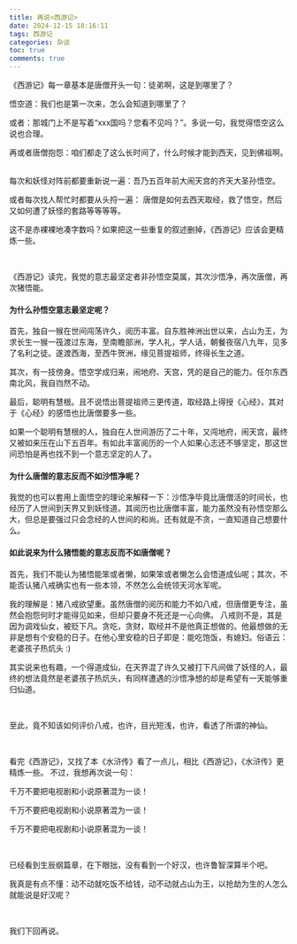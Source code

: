 ```yaml
---
title: 再说<西游记>
date: 2024-12-15 18:16:11
tags: 西游记
categories: 杂谈
toc: true
comments: true
---
```


《西游记》每一章基本是唐僧开头一句：徒弟啊，这是到哪里了？

悟空道：我们也是第一次来，怎么会知道到哪里了？ 

或者：那城门上不是写着“xxx国吗？您看不见吗？”。多说一句，我觉得悟空这么说也合理。

再或者唐僧抱怨：咱们都走了这么长时间了，什么时候才能到西天，见到佛祖啊。


<br/>
每次和妖怪对阵前都要重新说一遍：吾乃五百年前大闹天宫的齐天大圣孙悟空。

或者每次找人帮忙时都要从头捋一遍： 唐僧是如何去西天取经，救了悟空，然后又如何遭了妖怪的套路等等等等。

这不是赤裸裸地凑字数吗？如果把这一些重复的叙述删掉，《西游记》应该会更精炼一些。

<br/>

《西游记》读完，我觉的意志最坚定者非孙悟空莫属，其次沙悟净，再次唐僧，再次猪悟能。

#### 为什么孙悟空意志最坚定呢？

首先，独自一猴在世间闯荡许久，阅历丰富。自东胜神洲出世以来，占山为王，为求长生一猴一筏渡过东海，至南瞻部洲，学人礼，学人话，朝餐夜宿八九年，见多了名利之徒。遂渡西海，至西牛贺洲，缘见菩提祖师，终得长生之道。

其次，有一技傍身。悟空学成归来，闹地府、天宫，凭的是自己的能力。任尔东西南北风，我自岿然不动。

最后，聪明有慧根。且不说悟出菩提祖师三更传道，取经路上得授《心经》，其对于《心经》的感悟也比唐僧要多一些。

如果一个聪明有慧根的人，独自在人世间游历了二十年，又闯地府，闹天宫，最终又被如来压在山下五百年。有如此丰富阅历的一个人如果心志还不够坚定，那这世间恐怕是再也找不到一个意志坚定的人了。

#### 为什么唐僧的意志反而不如沙悟净呢？

我觉的也可以套用上面悟空的理论来解释一下：沙悟净毕竟比唐僧活的时间长，也经历了人世间到天界又到妖怪道。其阅历也比唐僧丰富，能力虽然没有孙悟空那么大，但总是要强过只会念经的人世间的和尚。还有就是不贪，一直知道自己想要什么。

#### 如此说来为什么猪悟能的意志反而不如唐僧呢？

首先，我们不能认为猪悟能笨或者懒，如果笨或者懒怎么会悟道成仙呢；其次，不能否认猪八戒确实也有一些本领，不然怎么会统领天河水军呢。

我的理解是：猪八戒欲望重。虽然唐僧的阅历和能力不如八戒，但唐僧更专注，虽然会抱怨何时才能得见如来，但却只要身不死还是一心向佛。 八戒则不是，其是因为调戏仙女，被贬下凡。贪吃，贪财，取经并不是他真正想做的。他最想做的无非是想有个安稳的日子。在他心里安稳的日子即是：能吃饱饭，有媳妇。俗语云：老婆孩子热炕头 :) 

其实说来也有趣，一个得道成仙，在天界混了许久又被打下凡间做了妖怪的人，最终的想法竟然是老婆孩子热炕头，有同样遭遇的沙悟净想的却是希望有一天能够重归仙道。

<br/>

至此，竟不知该如何评价八戒，也许，目光短浅，也许，看透了所谓的神仙。

<br/>


看完《西游记》，又找了本《水浒传》看了一点儿，相比《西游记》，《水浒传》更精炼一些。 不过，我想再次说一句：


千万不要把电视剧和小说原著混为一谈！

千万不要把电视剧和小说原著混为一谈！

千万不要把电视剧和小说原著混为一谈！

<br/>

已经看到生辰纲篇章，在下眼拙，没有看到一个好汉，也许鲁智深算半个吧。

我真是有点不懂：动不动就吃饭不给钱，动不动就占山为王，以抢劫为生的人怎么就能说是好汉呢？

<br/>

我们下回再说。